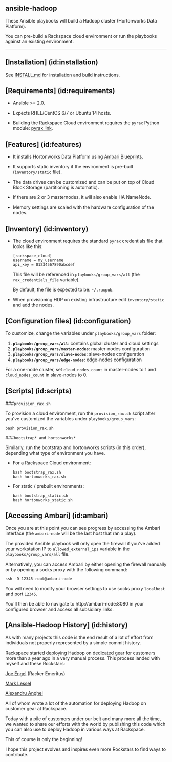 ansible-hadoop
---------
These Ansible playbooks will build a Hadoop cluster (Hortonworks Data Platform).

You can pre-build a Rackspace cloud environment or run the playbooks against an existing environment.

---

## [Installation] (id:installation)

See [INSTALL.md](../master/INSTALL.md) for installation and build instructions.


## [Requirements] (id:requirements)

- Ansible >= 2.0.

- Expects RHEL/CentOS 6/7 or Ubuntu 14 hosts.

- Building the Rackspace Cloud environment requires the `pyrax` Python module: [pyrax link](https://github.com/rackspace/pyrax).


## [Features] (id:features)

- It installs Hortonworks Data Platform using [Ambari Blueprints](https://cwiki.apache.org/confluence/display/AMBARI/Blueprints).

- It supports static inventory if the environment is pre-built (`inventory/static` file).

- The data drives can be customized and can be put on top of Cloud Block Storage (partitioning is automatic).

- If there are 2 or 3 masternodes, it will also enable HA NameNode.

- Memory settings are scaled with the hardware configuration of the nodes.


## [Inventory] (id:inventory)

- The cloud environment requires the standard `pyrax` credentials file that looks like this:
  ````
  [rackspace_cloud]
  username = my_username
  api_key = 01234567890abcdef
  ````
  
  This file will be referenced in `playbooks/group_vars/all` (the `rax_credentials_file` variable).

  By default, the file is expected to be: `~/.raxpub`.

- When provisioning HDP on existing infrastructure edit `inventory/static` and add the nodes.


## [Configuration files] (id:configuration)

To customize, change the variables under `playbooks/group_vars` folder:

1. **`playbooks/group_vars/all`**: contains global cluster and cloud settings
1. **`playbooks/group_vars/master-nodes`**: master-nodes configuration
1. **`playbooks/group_vars/slave-nodes`**: slave-nodes configuration
1. **`playbooks/group_vars/edge-nodes`**: edge-nodes configuration

For a one-node cluster, set `cloud_nodes_count` in master-nodes to 1 and `cloud_nodes_count` in slave-nodes to 0.


## [Scripts] (id:scripts)

###`provision_rax.sh`

To provision a cloud environment, run the `provision_rax.sh` script after you've customized the variables under `playbooks/group_vars`:
````
bash provision_rax.sh
````

###`bootstrap* and hortonworks*`

Similarly, run the bootstrap and hortonworks scripts (in this order), depending what type of environment you have.

- For a Rackspace Cloud environment:
  ````
  bash bootstrap_rax.sh
  bash hortonworks_rax.sh
  ````

- For static / prebuilt environments:
  ````
  bash bootstrap_static.sh
  bash hortonworks_static.sh
  ````


## [Accessing Ambari] (id:ambari)

Once you are at this point you can see progress by accessing the Ambari interface (the `ambari-node` will be the last host that ran a play). 

The provided Ansible playbook will only open the firewall if you've added your workstation IP to `allowed_external_ips` variable in the `playbooks/group_vars/all` file. 

Alternatively, you can access Ambari by either opening the firewall manually or by opening a socks proxy with the following command:

````
ssh -D 12345 root@ambari-node
````

You will need to modify your browser settings to use socks proxy `localhost` and port `12345`. 

You'll then be able to navigate to http://ambari-node:8080 in your configured browser and access all subsidiary links.


## [Ansible-Hadoop History] (id:history)

As with many projects this code is the end result of a lot of effort from individuals not properly represented by a simple commit history. 

Rackspace started deploying Hadoop on dedicated gear for customers more than a year ago in a very manual process. This process landed with myself and these Rockstars:

[Joe Engel](https://github.com/Joeskyyy) (Racker Emeritus)

[Mark Lessel](https://github.com/magglass1)

[Alexandru Anghel](https://github.com/alexandruanghel)

All of whom wrote a lot of the automation for deploying Hadoop on customer gear at Rackspace.

Today with a pile of customers under our belt and many more all the time, we wanted to share our efforts with the world by publishing this code which you can also use to deploy Hadoop in various ways at Rackspace.

This of course is only the beginning! 

I hope this project evolves and inspires even more Rockstars to find ways to contribute.


